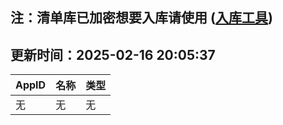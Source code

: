 ## 注：清单库已加密想要入库请使用 ([入库工具](https://github.com/BlankTMing/ManifestAutoUpdate/releases))

## 更新时间：2025-02-16 20:05:37
| AppID | 名称 | 类型  |
| :-------------------- | :----------------------------- | :----------- |
| 无 | 无 | 无 |
